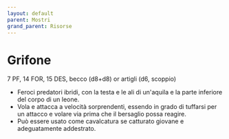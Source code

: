 ```yaml
---
layout: default
parent: Mostri
grand_parent: Risorse
---
```


# Grifone

7 PF, 14 FOR, 15 DES, becco (d8+d8) or artigli (d6, scoppio)

- Feroci predatori ibridi, con la testa e le ali di un'aquila e la parte inferiore del corpo di un leone.
- Vola e attacca a velocità sorprendenti, essendo in grado di tuffarsi per un attacco e volare via prima che il bersaglio possa reagire.
- Può essere usato come cavalcatura se catturato giovane e adeguatamente addestrato.
